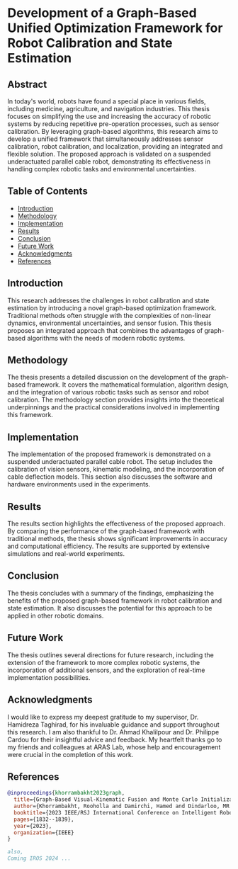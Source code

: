 # Development of a Graph-Based Unified Optimization Framework for Robot Calibration and State Estimation

## Abstract
In today's world, robots have found a special place in various fields, including medicine, agriculture, and navigation industries. This thesis focuses on simplifying the use and increasing the accuracy of robotic systems by reducing repetitive pre-operation processes, such as sensor calibration. By leveraging graph-based algorithms, this research aims to develop a unified framework that simultaneously addresses sensor calibration, robot calibration, and localization, providing an integrated and flexible solution. The proposed approach is validated on a suspended underactuated parallel cable robot, demonstrating its effectiveness in handling complex robotic tasks and environmental uncertainties.

## Table of Contents
- [Introduction](#introduction)
- [Methodology](#methodology)
- [Implementation](#implementation)
- [Results](#results)
- [Conclusion](#conclusion)
- [Future Work](#future-work)
- [Acknowledgments](#acknowledgments)
- [References](#references)

## Introduction
This research addresses the challenges in robot calibration and state estimation by introducing a novel graph-based optimization framework. Traditional methods often struggle with the complexities of non-linear dynamics, environmental uncertainties, and sensor fusion. This thesis proposes an integrated approach that combines the advantages of graph-based algorithms with the needs of modern robotic systems.

## Methodology
The thesis presents a detailed discussion on the development of the graph-based framework. It covers the mathematical formulation, algorithm design, and the integration of various robotic tasks such as sensor and robot calibration. The methodology section provides insights into the theoretical underpinnings and the practical considerations involved in implementing this framework.

## Implementation
The implementation of the proposed framework is demonstrated on a suspended underactuated parallel cable robot. The setup includes the calibration of vision sensors, kinematic modeling, and the incorporation of cable deflection models. This section also discusses the software and hardware environments used in the experiments.

## Results
The results section highlights the effectiveness of the proposed approach. By comparing the performance of the graph-based framework with traditional methods, the thesis shows significant improvements in accuracy and computational efficiency. The results are supported by extensive simulations and real-world experiments.

## Conclusion
The thesis concludes with a summary of the findings, emphasizing the benefits of the proposed graph-based framework in robot calibration and state estimation. It also discusses the potential for this approach to be applied in other robotic domains.

## Future Work
The thesis outlines several directions for future research, including the extension of the framework to more complex robotic systems, the incorporation of additional sensors, and the exploration of real-time implementation possibilities.

## Acknowledgments
I would like to express my deepest gratitude to my supervisor, Dr. Hamidreza Taghirad, for his invaluable guidance and support throughout this research. I am also thankful to Dr. Ahmad Khalilpour and Dr. Philippe Cardou for their insightful advice and feedback. My heartfelt thanks go to my friends and colleagues at ARAS Lab, whose help and encouragement were crucial in the completion of this work.

## References

```bibtex
@inproceedings{khorrambakht2023graph,
  title={Graph-Based Visual-Kinematic Fusion and Monte Carlo Initialization for Fast-Deployable Cable-Driven Robots},
  author={Khorrambakht, Rooholla and Damirchi, Hamed and Dindarloo, MR and Saki, A and Khalilpour, SA and Taghirad, Hamid D and Weiss, Stephan},
  booktitle={2023 IEEE/RSJ International Conference on Intelligent Robots and Systems (IROS)},
  pages={1832--1839},
  year={2023},
  organization={IEEE}
}

also,
Coming IROS 2024 ...
